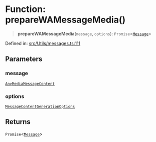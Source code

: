 # Function: prepareWAMessageMedia()

> **prepareWAMessageMedia**(`message`, `options`): `Promise`\<[`Message`](../namespaces/proto/classes/Message.md)\>

Defined in: [src/Utils/messages.ts:111](https://github.com/Fokusdotid/bail/blob/82f46c566476ac566bfd781dede14412fcdfb787/src/Utils/messages.ts#L111)

## Parameters

### message

[`AnyMediaMessageContent`](../type-aliases/AnyMediaMessageContent.md)

### options

[`MessageContentGenerationOptions`](../type-aliases/MessageContentGenerationOptions.md)

## Returns

`Promise`\<[`Message`](../namespaces/proto/classes/Message.md)\>
